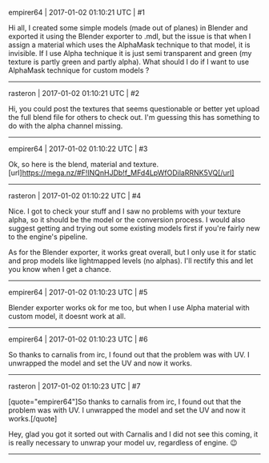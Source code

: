 empirer64 | 2017-01-02 01:10:21 UTC | #1

Hi all, 
I created some simple models (made out of planes) in Blender and exported it using the Blender exporter to .mdl, but the issue is that when I assign a material which uses the AlphaMask technique to that model, it is invisible. If I use Alpha technique it is just semi transparent and green (my texture is partly green and partly alpha). What should I do if I want to use AlphaMask technique for custom models ?

-------------------------

rasteron | 2017-01-02 01:10:21 UTC | #2

Hi, you could post the textures that seems questionable or better yet upload the full blend file for others to check out. I'm guessing this has something to do with the alpha channel missing.

-------------------------

empirer64 | 2017-01-02 01:10:22 UTC | #3

Ok, so here is the blend, material and texture. [url]https://mega.nz/#F!INQnHJDb!f_MFd4LpWfODilaRRNK5VQ[/url]

-------------------------

rasteron | 2017-01-02 01:10:22 UTC | #4

Nice. I got to check your stuff and I saw no problems with your texture alpha, so it should be the model or the conversion process. I would also suggest getting and trying out some existing models first if you're fairly new to the engine's pipeline.

As for the Blender exporter, it works great overall, but I only use it for static and prop models like lightmapped levels (no alphas). I'll rectify this and let you know when I get a chance.

-------------------------

empirer64 | 2017-01-02 01:10:23 UTC | #5

Blender exporter works ok for me too, but when I use Alpha material with custom model, it doesnt work at all.

-------------------------

empirer64 | 2017-01-02 01:10:23 UTC | #6

So thanks to carnalis from irc, I found out that the problem was with UV. I unwrapped the model and set the UV and now it works.

-------------------------

rasteron | 2017-01-02 01:10:23 UTC | #7

[quote="empirer64"]So thanks to carnalis from irc, I found out that the problem was with UV. I unwrapped the model and set the UV and now it works.[/quote]

Hey, glad you got it sorted out with Carnalis and I did not see this coming, it is really necessary to unwrap your model uv, regardless of engine.  :wink:

-------------------------


